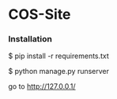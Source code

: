 # COS-Site

<h3>Installation</h3>

$ pip install -r requirements.txt

$ python manage.py runserver

go to http://127.0.0.1/


